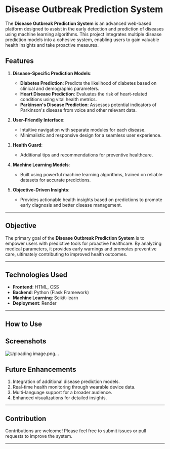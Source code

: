 # Disease Outbreak Prediction System

The **Disease Outbreak Prediction System** is an advanced web-based platform designed to assist in the early detection and prediction of diseases using machine learning algorithms. This project integrates multiple disease prediction models into a cohesive system, enabling users to gain valuable health insights and take proactive measures.

## Features

1. **Disease-Specific Prediction Models**:
   - **Diabetes Prediction**: Predicts the likelihood of diabetes based on clinical and demographic parameters.
   - **Heart Disease Prediction**: Evaluates the risk of heart-related conditions using vital health metrics.
   - **Parkinson's Disease Prediction**: Assesses potential indicators of Parkinson's disease from voice and other relevant data.

2. **User-Friendly Interface**:
   - Intuitive navigation with separate modules for each disease.
   - Minimalistic and responsive design for a seamless user experience.

3. **Health Guard**:
   - Additional tips and recommendations for preventive healthcare.

4. **Machine Learning Models**:
   - Built using powerful machine learning algorithms, trained on reliable datasets for accurate predictions.

5. **Objective-Driven Insights**:
   - Provides actionable health insights based on predictions to promote early diagnosis and better disease management.

---

## Objective

The primary goal of the **Disease Outbreak Prediction System** is to empower users with predictive tools for proactive healthcare. By analyzing medical parameters, it provides early warnings and promotes preventive care, ultimately contributing to improved health outcomes.

---

## Technologies Used

- **Frontend**: HTML, CSS
- **Backend**: Python (Flask Framework)
- **Machine Learning**: Scikit-learn
- **Deployment**: Render

---

## How to Use



## Screenshots
![Uploading image.png…]()



## Future Enhancements

1. Integration of additional disease prediction models.
2. Real-time health monitoring through wearable device data.
3. Multi-language support for a broader audience.
4. Enhanced visualizations for detailed insights.

---

## Contribution

Contributions are welcome! Please feel free to submit issues or pull requests to improve the system.

---



